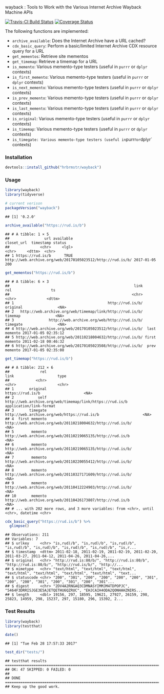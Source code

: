 
wayback : Tools to Work with the Various Internet Archive Wayback Machine APIs

[![Travis-CI Build Status](https://travis-ci.org/jonocarroll/wayback.svg?branch=dev-cdx)](https://travis-ci.org/jonocarroll/wayback) [![Coverage Status](https://img.shields.io/codecov/c/github/jonocarroll/wayback/dev-cdx.svg)](https://codecov.io/github/jonocarroll/wayback?branch=dev-cdx)

The following functions are implemented:

-   `archive_available`: Does the Internet Archive have a URL cached?
-   `cdx_basic_query`: Perform a basic/limited Internet Archive CDX resource query for a URL
-   `get_mementos`: Retrieve site mementos
-   `get_timemap`: Retrieve a timemap for a URL
-   `is_memento`: Various memento-type testers (useful in `purrr` or `dplyr` contexts)
-   `is_first_memento`: Various memento-type testers (useful in `purrr` or `dplyr` contexts)
-   `is_next_memento`: Various memento-type testers (useful in `purrr` or `dplyr` contexts)
-   `is_prev_memento`: Various memento-type testers (useful in `purrr` or `dplyr` contexts)
-   `is_last_memento`: Various memento-type testers (useful in `purrr` or `dplyr` contexts)
-   `is_original`: Various memento-type testers (useful in `purrr` or `dplyr` contexts)
-   `is_timemap`: Various memento-type testers (useful in `purrr` or `dplyr` contexts)
-   `is_timegate: Various memento-type testers (useful in`purrr`or`dplyr\` contexts)

### Installation

``` r
devtools::install_github("hrbrmstr/wayback")
```

### Usage

``` r
library(wayback)
library(tidyverse)

# current verison
packageVersion("wayback")
```

    ## [1] '0.2.0'

``` r
archive_available("https://rud.is/b")
```

    ## # A tibble: 1 × 5
    ##                url available                                                 closet_url  timestamp status
    ##              <chr>     <lgl>                                                      <chr>     <dttm>  <chr>
    ## 1 https://rud.is/b      TRUE http://web.archive.org/web/20170105023512/http://rud.is/b/ 2017-01-05    200

``` r
get_mementos("https://rud.is/b")
```

    ## # A tibble: 6 × 3
    ##                                                         link           rel                  ts
    ##                                                        <chr>         <chr>              <dttm>
    ## 1                                           http://rud.is/b/      original                <NA>
    ## 2   http://web.archive.org/web/timemap/link/http://rud.is/b/       timemap                <NA>
    ## 3                http://web.archive.org/web/http://rud.is/b/      timegate                <NA>
    ## 4 http://web.archive.org/web/20170105023512/http://rud.is/b/  last memento 2017-01-05 02:35:12
    ## 5 http://web.archive.org/web/20110218004632/http://rud.is/b/ first memento 2011-02-18 00:46:32
    ## 6 http://web.archive.org/web/20170105023508/http://rud.is/b/  prev memento 2017-01-05 02:35:08

``` r
get_timemap("https://rud.is/b")
```

    ## # A tibble: 212 × 6
    ##              rel                                                       link                    type
    ##            <chr>                                                      <chr>                   <chr>
    ## 1       original                                           https://rud.is/b                    <NA>
    ## 2           self   http://web.archive.org/web/timemap/link/https://rud.is/b application/link-format
    ## 3       timegate                http://web.archive.org/web/https://rud.is/b                    <NA>
    ## 4  first memento http://web.archive.org/web/20110218004632/http://rud.is/b/                    <NA>
    ## 5        memento  http://web.archive.org/web/20110219065135/http://rud.is/b                    <NA>
    ## 6        memento http://web.archive.org/web/20110219065135/http://rud.is/b/                    <NA>
    ## 7        memento http://web.archive.org/web/20110220055412/http://rud.is/b/                    <NA>
    ## 8        memento http://web.archive.org/web/20110327171609/http://rud.is/b/                    <NA>
    ## 9        memento http://web.archive.org/web/20110412224903/http://rud.is/b/                    <NA>
    ## 10       memento  http://web.archive.org/web/20110426173807/http://rud.is/b                    <NA>
    ## # ... with 202 more rows, and 3 more variables: from <chr>, until <chr>, datetime <chr>

``` r
cdx_basic_query("https://rud.is/b") %>% 
  glimpse()
```

    ## Observations: 211
    ## Variables: 7
    ## $ urlkey     <chr> "is,rud)/b", "is,rud)/b", "is,rud)/b", "is,rud)/b", "is,rud)/b", "is,rud)/b", "is,rud)/b", "is,r...
    ## $ timestamp  <dttm> 2011-02-18, 2011-02-19, 2011-02-19, 2011-02-20, 2011-03-27, 2011-04-12, 2011-04-26, 2011-04-26,...
    ## $ original   <chr> "http://rud.is:80/b/", "http://rud.is:80/b", "http://rud.is:80/b/", "http://rud.is/b/", "http://...
    ## $ mimetype   <chr> "text/html", "text/html", "text/html", "text/html", "text/html", "text/html", "text/html", "text...
    ## $ statuscode <chr> "200", "301", "200", "200", "200", "200", "301", "200", "200", "301", "200", "301", "200", "301"...
    ## $ digest     <chr> "2DV4A2RNGAQ3CDMNASYIMMJM4TDPOPJC", "5464F3DRRISJGE3E5AJETQETHU6QZRUC", "EHJCAIH4ODA2QONHAHZNIRS...
    ## $ length     <dbl> 19156, 297, 18595, 19621, 27927, 26159, 298, 25823, 14959, 298, 15237, 297, 15180, 296, 15392, 2...

### Test Results

``` r
library(wayback)
library(testthat)

date()
```

    ## [1] "Tue Feb 28 17:57:33 2017"

``` r
test_dir("tests/")
```

    ## testthat results ========================================================================================================
    ## OK: 47 SKIPPED: 0 FAILED: 0
    ## 
    ## DONE ===================================================================================================================
    ## Keep up the good work.
